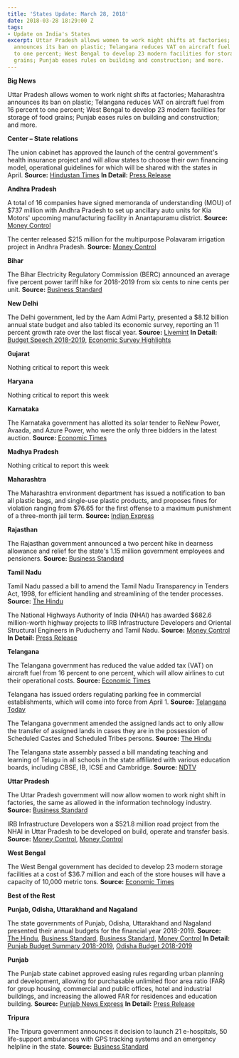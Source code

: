 ```yaml
---
title: 'States Update: March 28, 2018'
date: 2018-03-28 18:29:00 Z
tags:
- Update on India's States
excerpt: Uttar Pradesh allows women to work night shifts at factories; Maharashtra
  announces its ban on plastic; Telangana reduces VAT on aircraft fuel from 16 percent
  to one percent; West Bengal to develop 23 modern facilities for storage of food
  grains; Punjab eases rules on building and construction; and more.
---
```


**Big News**

Uttar Pradesh allows women to work night shifts at factories; Maharashtra announces its ban on plastic; Telangana reduces VAT on aircraft fuel from 16 percent to one percent; West Bengal to develop 23 modern facilities for storage of food grains; Punjab eases rules on building and construction; and more.

**Center – State relations**

The union cabinet has approved the launch of the central government&#39;s health insurance project and will allow states to choose their own financing model, operational guidelines for which will be shared with the states in April. **Source:** [Hindustan Times](https://www.hindustantimes.com/india-news/govt-kicks-off-groundwork-for-ayushman-bharat-to-cover-1-347-treatments-aadhaar-not-mandatory/story-Lmcy2VogSGu6ShnHO7pN2M.html) **In Detail:** [Press Release](http://pib.nic.in/newsite/PrintRelease.aspx?relid=177816)

**Andhra Pradesh**

A total of 16 companies have signed memoranda of understanding (MOU) of $737 million with Andhra Pradesh to set up ancillary auto units for Kia Motors&#39; upcoming manufacturing facility in Anantapuramu district. **Source:** [Money Control](https://www.moneycontrol.com/news/business/16-korean-companies-sign-mou-with-andhra-pradesh-govt-to-set-up-ancillary-units-2531829.html)

The center released $215 million for the multipurpose Polavaram irrigation project in Andhra Pradesh. **Source:** [Money Control](https://www.moneycontrol.com/news/business/economy/centre-releases-rs-1400-cr-for-polavaram-project-in-andhra-pradesh-2533209.html)

**Bihar**

The Bihar Electricity Regulatory Commission (BERC) announced an average five percent power tariff hike for 2018-2019 from six cents to nine cents per unit. **Source:** [Business Standard](http://www.business-standard.com/article/pti-stories/berc-announces-five-pc-power-tariff-hike-in-bihar-118032100569_1.html)

**New Delhi**

The Delhi government, led by the Aam Admi Party, presented a $8.12 billion annual state budget and also tabled its economic survey, reporting an 11 percent growth rate over the last fiscal year. **Source:** [Livemint](https://www.livemint.com/Politics/aBP8mNauv4jdwVmrQynMxO/AAP-govt-presents-Rs53000-crore-budget-major-thrust-on-hea.html) **In Detail:** [Budget Speech 2018-2019,](http://delhi.gov.in/wps/wcm/connect/84861b0044d0f23e9990db82911e8eeb/Final+Budget+Speech+English.pdf?MOD=AJPERES&amp;lmod=-359219120) [Economic Survey Highlights](http://aamaadmiparty.org/highlights-of-economic-survey-of-delhi-2017-18highlights-of-economic-survey-of-delhi-2017-18/)

**Gujarat**

Nothing critical to report this week

**Haryana**

Nothing critical to report this week

**Karnataka**

The Karnataka government has allotted its solar tender to ReNew Power, Avaada, and Azure Power, who were the only three bidders in the latest auction. **Source:** [Economic Times](https://economictimes.indiatimes.com/industry/energy/power/karnataka-government-not-to-reissue-solar-tender/articleshow/63424161.cms)

**Madhya Pradesh**

Nothing critical to report this week

**Maharashtra**

The Maharashtra environment department has issued a notification to ban all plastic bags, and single-use plastic products, and proposes fines for violation ranging from $76.65 for the first offense to a maximum punishment of a three-month jail term. **Source:** [Indian Express](http://indianexpress.com/article/india/maharashtra-bans-plastic-bags-and-single-use-plastic-items-5109540/)

**Rajasthan**

The Rajasthan government announced a two percent hike in dearness allowance and relief for the state&#39;s 1.15 million government employees and pensioners. **Source:** [Business Standard](http://www.business-standard.com/article/pti-stories/rajasthan-govt-announces-2-hike-in-da-118032400011_1.html)

**Tamil Nadu**

Tamil Nadu passed a bill to amend the Tamil Nadu Transparency in Tenders Act, 1998, for efficient handling and streamlining of the tender processes. **Source:** [The Hindu](http://www.thehindu.com/news/national/tamil-nadu/bill-to-streamline-tender-process-passed/article23326613.ece)

The National Highways Authority of India (NHAI) has awarded $682.6 million-worth highway projects to IRB Infrastructure Developers and Oriental Structural Engineers in Puducherry and Tamil Nadu. **Source:** [Money Control](https://www.moneycontrol.com/news/business/nhai-awards-rs-4453-cr-highway-projects-in-tamil-nadu-puducherry-2533521.html) **In Detail:** [Press Release](http://pib.nic.in/newsite/PrintRelease.aspx?relid=177791)

**Telangana**

The Telangana government has reduced the value added tax (VAT) on aircraft fuel from 16 percent to one percent, which will allow airlines to cut their operational costs. **Source:** [Economic Times](https://economictimes.indiatimes.com/industry/transportation/airlines-/-aviation/telangana-to-reduce-vat-on-aircraft-fuel-to-1/articleshow/63433066.cms)

Telangana has issued orders regulating parking fee in commercial establishments, which will come into force from April 1. **Source:** [Telangana Today](http://telanganatoday.com/telangana-to-have-new-parking-policy-from-april-1)

The Telangana government amended the assigned lands act to only allow the transfer of assigned lands in cases they are in the possession of Scheduled Castes and Scheduled Tribes persons. **Source:** [The Hindu](http://www.thehindu.com/news/cities/Hyderabad/bill-on-transfer-of-assigned-lands-cleared/article23344130.ece)

The Telangana state assembly passed a bill mandating teaching and learning of Telugu in all schools in the state affiliated with various education boards, including CBSE, IB, ICSE and Cambridge. **Source:** [NDTV](https://www.ndtv.com/telangana-news/telangana-legislative-assembly-passes-bill-to-make-learning-telugu-compulsory-1828280)

**Uttar Pradesh**

The Uttar Pradesh government will now allow women to work night shift in factories, the same as allowed in the information technology industry. **Source:** [Business Standard](http://www.business-standard.com/article/economy-policy/after-maharashtra-and-haryana-up-allows-women-work-night-shift-in-factories-118032300646_1.html)

IRB Infrastructure Developers won a $521.8 million road project from the NHAI in Uttar Pradesh to be developed on build, operate and transfer basis. **Source:** [Money Control](https://www.moneycontrol.com/news/business/irb-infra-bags-rs-3400-crore-road-project-from-nhai-in-uttar-pradesh-2534073.html), [Money Control](https://www.moneycontrol.com/news/business/dilip-buildcon-wins-rs-677-cr-highway-project-from-nhai-in-uttar-pradesh-2534367.html)

**West Bengal**

The West Bengal government has decided to develop 23 modern storage facilities at a cost of $36.7 million and each of the store houses will have a capacity of 10,000 metric tons. **Source:** [Economic Times](https://economictimes.indiatimes.com/news/economy/infrastructure/wb-government-has-decided-to-develop-23-modern-storage-facilities-in-the-districts/articleshow/63394373.cms)

**Best of the Rest**

**Punjab, Odisha, Uttarakhand and Nagaland**

The state governments of Punjab, Odisha, Uttarakhand and Nagaland presented their annual budgets for the financial year 2018-2019. **Source:** [The Hindu](http://www.thehindu.com/news/national/other-states/punjab-budget-focuses-on-getting-additional-resources/article23346249.ece), [Business Standard](http://www.business-standard.com/article/economy-policy/odisha-budget-outgo-up-13-at-rs-1-2-trn-growth-pegged-at-8-8-5-in-fy19-118032300938_1.html), [Business Standard](http://www.business-standard.com/article/news-ians/rs-45-585-cr-budget-presented-in-uttarakhand-118032201331_1.html), [Money Control](https://www.moneycontrol.com/news/india/nagaland-cm-neiphiu-rio-presents-rs-1630-67-cr-deficit-budget-2535365.html) **In Detail:** [Punjab Budget Summary 2018-2019](http://diprpunjab.gov.in/?q=content/budget-summary-2018-19), [Odisha Budget 2018-2019](http://budget.odisha.gov.in/)

**Punjab**

The Punjab state cabinet approved easing rules regarding urban planning and development, allowing for purchasable unlimited floor area ratio (FAR) for group housing, commercial and public offices, hotel and industrial buildings, and increasing the allowed FAR for residences and education building. **Source:** [Punjab News Express](http://punjabnewsexpress.com/regional/news/capt-amarinder-led-punjab-cabinet-okays-new-building-rules-to-boost-construction-industry--73694.aspx) **In Detail:** [Press Release](http://diprpunjab.gov.in/?q=content/capt-amarinder-led-punjab-cabinet-okays-new-building-rules-boost-construction-industry-%C2%A0)

**Tripura**

The Tripura government announces it decision to launch 21 e-hospitals, 50 life-support ambulances with GPS tracking systems and an emergency helpline in the state. **Source:** [Business Standard](http://www.business-standard.com/article/pti-stories/tripura-govt-to-launch-e-hospitals-gps-fitted-ambulances-118032100580_1.html)
